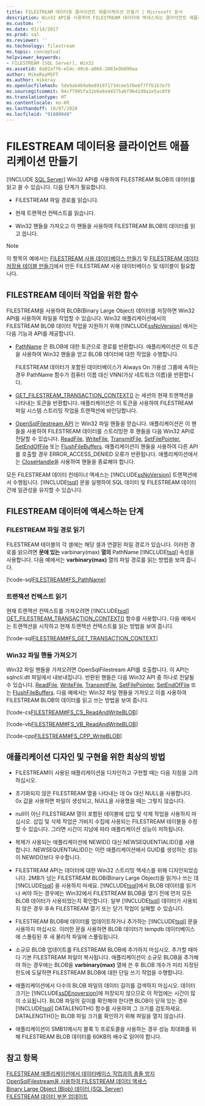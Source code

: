 ```yaml
---
title: FILESTREAM 데이터용 클라이언트 애플리케이션 만들기 | Microsoft 문서
description: Win32 API를 사용하여 FILESTREAM 데이터에 액세스하는 클라이언트 애플리케이션을 만드는 방법을 알아봅니다. 사용 가능한 함수, 필요한 단계, 예제 및 모범 사례를 확인합니다.
ms.custom: ''
ms.date: 03/14/2017
ms.prod: sql
ms.reviewer: ''
ms.technology: filestream
ms.topic: conceptual
helpviewer_keywords:
- FILESTREAM [SQL Server], Win32
ms.assetid: 8a02aff6-e54c-40c6-a066-2083e9b090aa
author: MikeRayMSFT
ms.author: mikeray
ms.openlocfilehash: 5de9ab4b9a0e89197173dcee5f0e6f7ffb1b7e75
ms.sourcegitcommit: 04cf7905fa32e0a9a44575a6f9641d9a2e5ac0f8
ms.translationtype: HT
ms.contentlocale: ko-KR
ms.lasthandoff: 10/07/2020
ms.locfileid: "91809948"
---
```

# <a name="create-client-applications-for-filestream-data"></a>FILESTREAM 데이터용 클라이언트 애플리케이션 만들기
 [!INCLUDE [SQL Server](../../includes/applies-to-version/sqlserver.md)]
  Win32 API를 사용하여 FILESTREAM BLOB의 데이터를 읽고 쓸 수 있습니다. 다음 단계가 필요합니다.  
  
-   FILESTREAM 파일 경로를 읽습니다.  
  
-   현재 트랜잭션 컨텍스트를 읽습니다.  
  
-   Win32 핸들을 가져오고 이 핸들을 사용하여 FILESTREAM BLOB의 데이터를 읽고 씁니다.  
  
> [!NOTE]  
>  이 항목의 예에서는 [FILESTREAM 사용 데이터베이스 만들기](../../relational-databases/blob/create-a-filestream-enabled-database.md) 및 [FILESTREAM 데이터 저장용 테이블 만들기](../../relational-databases/blob/create-a-table-for-storing-filestream-data.md)에서 만든 FILESTREAM 사용 데이터베이스 및 테이블이 필요합니다.  
  
##  <a name="functions-for-working-with-filestream-data"></a><a name="func"></a> FILESTREAM 데이터 작업을 위한 함수  
 FILESTREAM을 사용하여 BLOB(Binary Large Object) 데이터를 저장하면 Win32 API를 사용하여 파일을 작업할 수 있습니다. Win32 애플리케이션에서의 FILESTREAM BLOB 데이터 작업을 지원하기 위해 [!INCLUDE[ssNoVersion](../../includes/ssnoversion-md.md)] 에서는 다음 기능과 API를 제공합니다.  
  
-   [PathName](../../relational-databases/system-functions/pathname-transact-sql.md) 은 BLOB에 대한 토큰으로 경로를 반환합니다. 애플리케이션은 이 토큰을 사용하여 Win32 핸들을 얻고 BLOB 데이터에 대한 작업을 수행합니다.  
  
     FILESTREAM 데이터가 포함된 데이터베이스가 Always On 가용성 그룹에 속하는 경우 PathName 함수가 컴퓨터 이름 대신 VNN(가상 네트워크 이름)을 반환합니다.  
  
-   [GET_FILESTREAM_TRANSACTION_CONTEXT()](../../t-sql/functions/get-filestream-transaction-context-transact-sql.md) 는 세션의 현재 트랜잭션을 나타내는 토큰을 반환합니다. 애플리케이션은 이 토큰을 사용하여 FILESTREAM 파일 시스템 스트리밍 작업을 트랜잭션에 바인딩합니다.  
  
-   [OpenSqlFilestream API](../../relational-databases/blob/access-filestream-data-with-opensqlfilestream.md) 는 Win32 파일 핸들을 얻습니다. 애플리케이션은 이 핸들을 사용하여 FILESTREAM 데이터를 스트리밍한 후 핸들을 다음 Win32 API로 전달할 수 있습니다. [ReadFile](https://go.microsoft.com/fwlink/?LinkId=86422), [WriteFile](/windows/win32/api/fileapi/nf-fileapi-writefile), [TransmitFile](/windows/win32/api/mswsock/nf-mswsock-transmitfile), [SetFilePointer](/windows/win32/api/fileapi/nf-fileapi-setfilepointer), [SetEndOfFile](/windows/win32/api/fileapi/nf-fileapi-setendoffile) 또는 [FlushFileBuffers](/windows/win32/api/fileapi/nf-fileapi-flushfilebuffers). 애플리케이션이 핸들을 사용하여 다른 API를 호출할 경우 ERROR_ACCESS_DENIED 오류가 반환됩니다. 애플리케이션에서는 [CloseHandle](/windows/win32/api/handleapi/nf-handleapi-closehandle)을 사용하여 핸들을 종료해야 합니다.  
  
 모든 FILESTREAM 데이터 컨테이너 액세스는 [!INCLUDE[ssNoVersion](../../includes/ssnoversion-md.md)] 트랜잭션에서 수행됩니다. [!INCLUDE[tsql](../../includes/tsql-md.md)] 문을 실행하여 SQL 데이터 및 FILESTREAM 데이터 간에 일관성을 유지할 수 있습니다.  
  
##  <a name="steps-for-accessing-filestream-data"></a><a name="steps"></a> FILESTREAM 데이터에 액세스하는 단계  
  
###  <a name="reading-the-filestream-file-path"></a><a name="path"></a> FILESTREAM 파일 경로 읽기  
 FILESTREAM 테이블의 각 셀에는 해당 셀과 연결된 파일 경로가 있습니다. 이러한 경로를 읽으려면 **문에 있는** varbinary(max) **열의** PathName [!INCLUDE[tsql](../../includes/tsql-md.md)] 속성을 사용합니다. 다음 예에서는 **varbinary(max)** 열의 파일 경로를 읽는 방법을 보여 줍니다.  
  
 [!code-sql[FILESTREAM#FS_PathName](../../relational-databases/blob/codesnippet/tsql/create-client-applicatio_1.sql)]  
  
###  <a name="reading-the-transaction-context"></a><a name="trx"></a> 트랜잭션 컨텍스트 읽기  
 현재 트랜잭션 컨텍스트를 가져오려면 [!INCLUDE[tsql](../../includes/tsql-md.md)] [GET_FILESTREAM_TRANSACTION_CONTEXT()](../../t-sql/functions/get-filestream-transaction-context-transact-sql.md) 함수를 사용합니다. 다음 예에서는 트랜잭션을 시작하고 현재 트랜잭션 컨텍스트를 읽는 방법을 보여 줍니다.  
  
 [!code-sql[FILESTREAM#FS_GET_TRANSACTION_CONTEXT](../../relational-databases/blob/codesnippet/tsql/create-client-applicatio_2.sql)]  
  
###  <a name="obtaining-a-win32-file-handle"></a><a name="handle"></a> Win32 파일 핸들 가져오기  
 Win32 파일 핸들을 가져오려면 OpenSqlFilestream API를 호출합니다. 이 API는 sqlncli.dll 파일에서 내보내집니다. 반환된 핸들은 다음 Win32 API 중 하나로 전달될 수 있습니다. [ReadFile](https://go.microsoft.com/fwlink/?LinkId=86422), [WriteFile](/windows/win32/api/fileapi/nf-fileapi-writefile), [TransmitFile](/windows/win32/api/mswsock/nf-mswsock-transmitfile), [SetFilePointer](/windows/win32/api/fileapi/nf-fileapi-setfilepointer), [SetEndOfFile](/windows/win32/api/fileapi/nf-fileapi-setendoffile) 또는 [FlushFileBuffers](/windows/win32/api/fileapi/nf-fileapi-flushfilebuffers). 다음 예에서는 Win32 파일 핸들을 가져오고 이를 사용하여 FILESTREAM BLOB의 데이터를 읽고 쓰는 방법을 보여 줍니다.  
  
 [!code-cs[FILESTREAM#FS_CS_ReadAndWriteBLOB](../../relational-databases/blob/codesnippet/csharp/create-client-applicatio_3.cs)]  
  
 [!code-vb[FILESTREAM#FS_VB_ReadAndWriteBLOB](../../relational-databases/blob/codesnippet/visualbasic/create-client-applicatio_4.vb)]  
  
 [!code-cpp[FILESTREAM#FS_CPP_WriteBLOB](../../relational-databases/blob/codesnippet/cpp/create-client-applicatio_5.cpp)]  
  
##  <a name="best-practices-for-application-design-and-implementation"></a><a name="best"></a> 애플리케이션 디자인 및 구현을 위한 최상의 방법  
  
-   FILESTREAM이 사용된 애플리케이션을 디자인하고 구현할 때는 다음 지침을 고려하십시오.  
  
-   초기화되지 않은 FILESTREAM 열을 나타내는 데 0x 대신 NULL을 사용합니다. 0x 값을 사용하면 파일이 생성되고, NULL을 사용했을 때는 그렇지 않습니다.  
  
-   null이 아닌 FILESTREAM 열이 포함된 테이블에 삽입 및 삭제 작업을 사용하지 마십시오. 삽입 및 삭제 작업은 가비지 수집에 사용되는 FILESTREAM 테이블을 수정할 수 있습니다. 그러면 시간이 지남에 따라 애플리케이션 성능이 저하됩니다.  
  
-   복제가 사용되는 애플리케이션에 NEWID() 대신 NEWSEQUENTIALID()를 사용합니다. NEWSEQUENTIALID()는 이런 애플리케이션에서 GUID를 생성하는 성능이 NEWID()보다 우수합니다.  
  
-   FILESTREAM API는 데이터에 대한 Win32 스트리밍 액세스를 위해 디자인되었습니다. 2MB가 넘는 FILESTREAM BLOB(Binary Large Object)을 읽거나 쓰는 데 [!INCLUDE[tsql](../../includes/tsql-md.md)] 을 사용하지 마세요. [!INCLUDE[tsql](../../includes/tsql-md.md)]에서 BLOB 데이터를 읽거나 써야 하는 경우에는 Win32에서 FILESTREAM BLOB을 열기 전에 먼저 모든 BLOB 데이터가 사용되었는지 확인합니다. 일부 [!INCLUDE[tsql](../../includes/tsql-md.md)] 데이터가 사용되지 않은 경우 후속 FILESTREAM 열기 또는 닫기 작업이 실패할 수 있습니다.  
  
-   FILESTREAM BLOB에 데이터를 업데이트하거나 추가하는 [!INCLUDE[tsql](../../includes/tsql-md.md)] 문을 사용하지 마십시오. 이러한 문을 사용하면 BLOB 데이터가 tempdb 데이터베이스에 스풀링된 후 새 물리적 파일에 스풀링됩니다.  
  
-   소규모 BLOB 업데이트를 FILESTREAM BLOB에 추가하지 마십시오. 추가할 때마다 기본 FILESTREAM 파일이 복사됩니다. 애플리케이션이 소규모 BLOB을 추가해야 하는 경우에는 BLOB을 **varbinary(max)** 열에 쓴 후 BLOB 개수가 미리 지정된 한도에 도달하면 FILESTREAM BLOB에 대한 단일 쓰기 작업을 수행합니다.  
  
-   애플리케이션에서 다수의 BLOB 파일의 데이터 길이를 검색하지 마십시오. 데이터 크기는 [!INCLUDE[ssDEnoversion](../../includes/ssdenoversion-md.md)]에 저장되지 않으므로 이 작업에는 시간이 많이 소요됩니다. BLOB 파일의 길이를 확인해야 한다면 BLOB이 닫혀 있는 경우 [!INCLUDE[tsql](../../includes/tsql-md.md)] DATALENGTH() 함수를 사용하여 그 크기를 검토하세요. DATALENGTH()는 BLOB 파일 크기를 확인하기 위해 파일을 열지 않습니다.  
  
-   애플리케이션이 SMB1(메시지 블록 1) 프로토콜을 사용하는 경우 성능 최대화를 위해 FILESTREAM BLOB 데이터를 60KB의 배수로 읽어야 합니다.  
  
## <a name="see-also"></a>참고 항목  
 [FILESTREAM 애플리케이션에서 데이터베이스 작업과의 충돌 방지](../../relational-databases/blob/avoid-conflicts-with-database-operations-in-filestream-applications.md)   
 [OpenSqlFilestream을 사용하여 FILESTREAM 데이터 액세스](../../relational-databases/blob/access-filestream-data-with-opensqlfilestream.md)   
 [Binary Large Object &#40;Blob&#41; 데이터 &#40;SQL Server&#41;](../../relational-databases/blob/binary-large-object-blob-data-sql-server.md)   
 [FILESTREAM 데이터 부분 업데이트](../../relational-databases/blob/make-partial-updates-to-filestream-data.md)  
  
